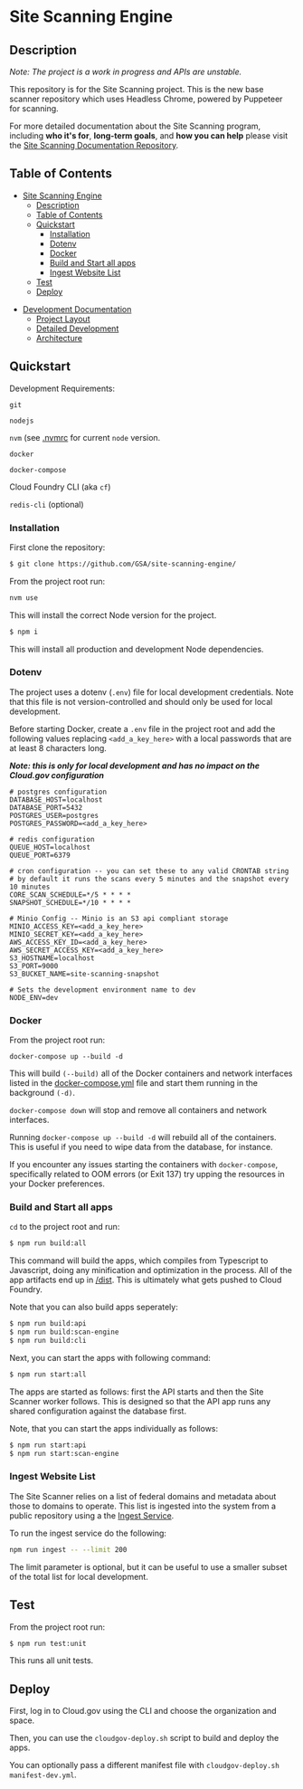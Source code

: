 # Site Scanning Engine

## Description
_Note: The project is a work in progress and APIs are unstable._

This repository is for the Site Scanning project. This is the new base scanner repository which uses Headless Chrome, powered by Puppeteer for scanning.

For more detailed documentation about the Site Scanning program, including **who it's for**, **long-term goals**, and **how you can help** please visit the [Site Scanning Documentation Repository](https://github.com/GSA/site-scanning-documentation).


## Table of Contents

- [Site Scanning Engine](#site-scanning-engine)
  - [Description](#description)
  - [Table of Contents](#table-of-contents)
  - [Quickstart](#quickstart)
    - [Installation](#installation)
    - [Dotenv](#dotenv)
    - [Docker](#docker)
    - [Build and Start all apps](#build-and-start-all-apps)
    - [Ingest Website List](#ingest-website-list)
  - [Test](#test)
  - [Deploy](#deploy)

* [Development Documentation](./docs)
    * [Project Layout](./docs/layout.md)
    * [Detailed Development](./docs/development.md)
    * [Architecture](./docs/architecture/README.md)


## Quickstart

Development Requirements:

`git`

`nodejs`

`nvm` (see [.nvmrc](./.nvmrc) for current `node` version.

`docker`

`docker-compose`

Cloud Foundry CLI (aka `cf`)

`redis-cli` (optional)

### Installation

First clone the repository:

```bash
$ git clone https://github.com/GSA/site-scanning-engine/
```


From the project root run:

```bash
nvm use
```
This will install the correct Node version for the project.


```bash
$ npm i
```
This will install all production and development Node dependencies.

### Dotenv
The project uses a dotenv (`.env`) file for local development credentials. Note that this file is not version-controlled and should only be used for local development.

Before starting Docker, create a `.env` file in the project root and add the following values replacing `<add_a_key_here>` with a local passwords that are at least 8 characters long.

_**Note: this is only for local development and has no impact on the Cloud.gov configuration**_
```
# postgres configuration
DATABASE_HOST=localhost
DATABASE_PORT=5432
POSTGRES_USER=postgres
POSTGRES_PASSWORD=<add_a_key_here>

# redis configuration
QUEUE_HOST=localhost
QUEUE_PORT=6379

# cron configuration -- you can set these to any valid CRONTAB string
# by default it runs the scans every 5 minutes and the snapshot every 10 minutes
CORE_SCAN_SCHEDULE=*/5 * * * *
SNAPSHOT_SCHEDULE=*/10 * * * *

# Minio Config -- Minio is an S3 api compliant storage
MINIO_ACCESS_KEY=<add_a_key_here>
MINIO_SECRET_KEY=<add_a_key_here>
AWS_ACCESS_KEY_ID=<add_a_key_here>
AWS_SECRET_ACCESS_KEY=<add_a_key_here>
S3_HOSTNAME=localhost
S3_PORT=9000
S3_BUCKET_NAME=site-scanning-snapshot

# Sets the development environment name to dev
NODE_ENV=dev
```


### Docker
From the project root run:

```
docker-compose up --build -d
```

This will build `(--build)` all of the Docker containers and network interfaces listed in the [docker-compose.yml](docker-compose.yml) file and start them running in the background `(-d)`.

`docker-compose down` will stop and remove all containers and network interfaces.

Running `docker-compose up --build -d` will rebuild all of the containers. This is useful if you need to wipe data from the
database, for instance.

If you encounter any issues starting the containers with `docker-compose`, specifically related to OOM errors (or Exit 137)
try upping the resources in your Docker preferences.

### Build and Start all apps

`cd` to the project root and run:
```bash
$ npm run build:all
```
This command will build the apps, which compiles from Typescript to Javascript, doing any minification and optimization in the process. All of the app artifacts end up in [/dist](dist). This is ultimately what gets pushed to Cloud Foundry.

Note that you can also build apps seperately:

```bash
$ npm run build:api
$ npm run build:scan-engine
$ npm run build:cli
```

Next, you can start the apps with following command:
```bash
$ npm run start:all
```
The apps are started as follows: first the API starts and then the Site Scanner worker follows. This is designed so that the API app runs any shared configuration against the database first.

Note, that you can start the apps individually as follows:

```bash
$ npm run start:api
$ npm run start:scan-engine
```


### Ingest Website List

The Site Scanner relies on a list of federal domains and metadata about those to domains to operate.
This list is ingested into the system from a public repository using a the [Ingest Service](libs/ingest).

To run the ingest service do the following:

```bash
npm run ingest -- --limit 200
```

The limit parameter is optional, but it can be useful to use a smaller subset of the total list for local development.

## Test
From the project root run:

```bash
$ npm run test:unit
```
This runs all unit tests.

## Deploy

First, log in to Cloud.gov using the CLI and choose the organization and space.

Then, you can use the `cloudgov-deploy.sh` script to build and deploy the apps.

You can optionally pass a different manifest file with `cloudgov-deploy.sh manifest-dev.yml`.
